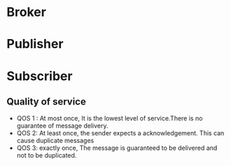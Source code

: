 

# Broker
# Publisher

# Subscriber



## Quality of service
- QOS 1 : At most once,  It is the lowest level of service.There is no guarantee of message delivery.
- QOS 2: At least once,  the sender expects a acknowledgement. This can cause duplicate messages
- QOS 3: exactly once, The message is guaranteed to be delivered and not to be duplicated.